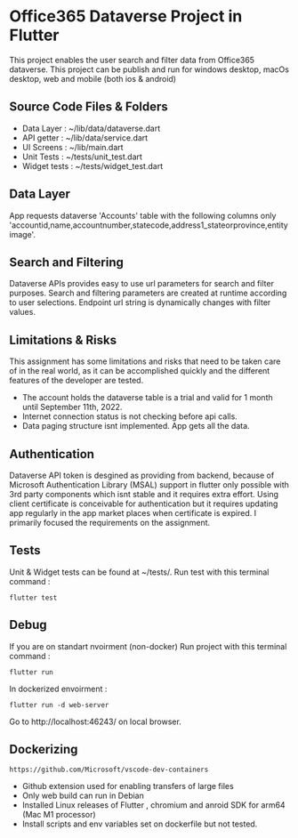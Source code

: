 # Office365 Dataverse Project in Flutter

This project enables the user search and filter data from Office365 dataverse. This project can be publish and run for windows desktop, macOs desktop, web  and mobile (both ios & android)

## Source Code Files & Folders

* Data Layer : ~/lib/data/dataverse.dart
* API getter : ~/lib/data/service.dart
* UI Screens : ~/lib/main.dart
* Unit Tests : ~/tests/unit_test.dart
* Widget tests : ~/tests/widget_test.dart

## Data Layer

App requests dataverse 'Accounts' table with the following columns only 'accountid,name,accountnumber,statecode,address1_stateorprovince,entityimage'.

## Search and Filtering
Dataverse APIs provides easy to use url parameters for search and filter purposes. Search and filtering parameters are created at runtime according to user selections. Endpoint url string is dynamically changes with filter values.


## Limitations & Risks

This assignment has some limitations and risks that need to be taken care of in the real world, as it can be accomplished quickly and the different features of the developer are tested.

* The account holds the dataverse table is a trial and valid for 1 month until September 11th, 2022. 
* Internet connection status is not checking before api calls.
* Data paging structure isnt implemented. App gets all the data. 
 
## Authentication

Dataverse API token is desgined as providing from backend, because of Microsoft Authentication Library (MSAL) support in flutter only possible with 3rd party components which isnt stable and it requires extra effort. Using client certificate is conceivable for authentication but it requires updating app regularly in the app market places when certificate is expired. I primarily focused the requirements on the assignment.

## Tests

Unit & Widget tests can be found at ~/tests/.
Run test with this terminal command : 
```
flutter test
```

## Debug

If you are on standart nvoirment (non-docker) Run project with this terminal command : 
```
flutter run
```
In dockerized envoirment :
```
flutter run -d web-server
```
Go to http://localhost:46243/ on local browser.



## Dockerizing

```
https://github.com/Microsoft/vscode-dev-containers
```

* Github extension used for enabling transfers of large files
* Only web build can run in Debian 
* Installed Linux releases of Flutter , chromium and anroid SDK for arm64 (Mac M1 processor)
* Install scripts and env variables set on dockerfile but not tested.


